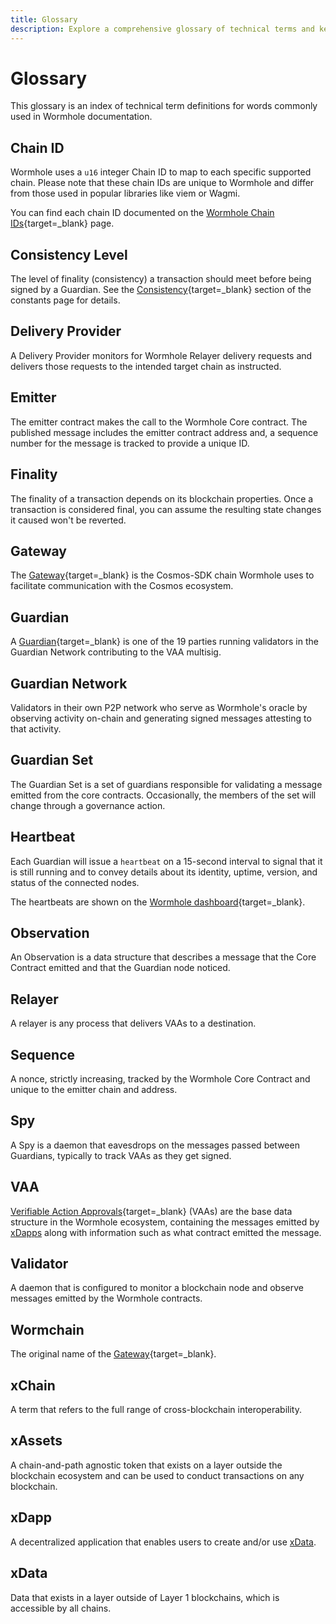 ```yaml
---
title: Glossary
description: Explore a comprehensive glossary of technical terms and key concepts used in the Wormhole network.
---
```


# Glossary

This glossary is an index of technical term definitions for words commonly used in Wormhole documentation.

## Chain ID
Wormhole uses a `u16` integer Chain ID to map to each specific supported chain. Please note that these chain IDs are unique to Wormhole and differ from those used in popular libraries like viem or Wagmi.  

You can find each chain ID documented on the [Wormhole Chain IDs](#){target=\_blank} page. 
<!-- link to blockchain platforms page-->

## Consistency Level

The level of finality (consistency) a transaction should meet before being signed by a Guardian. See the [Consistency](#){target=\_blank} section of the constants page for details. <!-- Consistency Levels page -->

## Delivery Provider

A Delivery Provider monitors for Wormhole Relayer delivery requests and delivers those requests to the intended target chain as instructed.

## Emitter

The emitter contract makes the call to the Wormhole Core contract. The published message includes the emitter contract address and, a sequence number for the message is tracked to provide a unique ID.

## Finality

The finality of a transaction depends on its blockchain properties. Once a transaction is considered final, you can assume the resulting state changes it caused won't be reverted.

## Gateway

The [Gateway](/learn/messaging/gateway/){target=\_blank} is the Cosmos-SDK chain Wormhole uses to facilitate communication with the Cosmos ecosystem.

## Guardian

A [Guardian](/learn/infrastructure/guardians/){target=\_blank} is one of the 19 parties running validators in the Guardian Network contributing to the VAA multisig.

## Guardian Network

Validators in their own P2P network who serve as Wormhole's oracle by observing activity on-chain and generating signed messages attesting to that activity.

## Guardian Set
The Guardian Set is a set of guardians responsible for validating a message emitted from the core contracts. Occasionally, the members of the set will change through a governance action.

## Heartbeat

Each Guardian will issue a `heartbeat` on a 15-second interval to signal that it is still running and to convey details about its identity, uptime, version, and status of the connected nodes.

The heartbeats are shown on the [Wormhole dashboard](https://wormhole-foundation.github.io/wormhole-dashboard/#/?endpoint=Mainnet){target=\_blank}.

## Observation

An Observation is a data structure that describes a message that the Core Contract emitted and that the Guardian node noticed.

## Relayer

A relayer is any process that delivers VAAs to a destination.

## Sequence

A nonce, strictly increasing, tracked by the Wormhole Core Contract and unique to the emitter chain and address.

## Spy

A Spy is a daemon that eavesdrops on the messages passed between Guardians, typically to track VAAs as they get signed.

## VAA

[Verifiable Action Approvals](/learn/infrastructure/vaas/){target=\_blank} (VAAs) are the base data structure in the Wormhole ecosystem, containing the messages emitted by [xDapps](#xdapps) along with information such as what contract emitted the message.

## Validator

A daemon that is configured to monitor a blockchain node and observe messages emitted by the Wormhole contracts.

## Wormchain
The original name of the [Gateway](/learn/glossary/#gateway){target=\_blank}.

## xChain

A term that refers to the full range of cross-blockchain interoperability.

## xAssets

A chain-and-path agnostic token that exists on a layer outside the blockchain ecosystem and can be used to conduct transactions on any blockchain.

## xDapp

A decentralized application that enables users to create and/or use [xData](#xdata).

## xData

Data that exists in a layer outside of Layer 1 blockchains, which is accessible by all chains.
